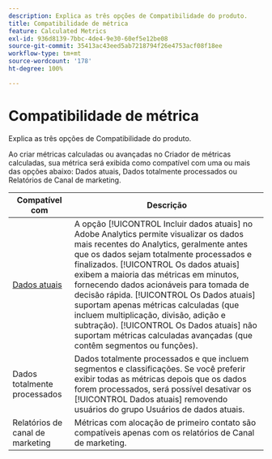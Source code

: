 ```yaml
---
description: Explica as três opções de Compatibilidade do produto.
title: Compatibilidade de métrica
feature: Calculated Metrics
exl-id: 936d8139-7bbc-4de4-9e30-60ef5e12be08
source-git-commit: 35413ac43eed5ab7218794f26e4753acf08f18ee
workflow-type: tm+mt
source-wordcount: '178'
ht-degree: 100%

---
```


# Compatibilidade de métrica

Explica as três opções de Compatibilidade do produto.

Ao criar métricas calculadas ou avançadas no Criador de métricas calculadas, sua métrica será exibida como compatível com uma ou mais das opções abaixo: Dados atuais, Dados totalmente processados ou Relatórios de Canal de marketing.

| Compatível com | Descrição |
| --- | --- |
| [Dados atuais](https://experienceleague.adobe.com/docs/analytics/analyze/reports-analytics/current-data.html?lang=pt-BR) | A opção [!UICONTROL Incluir dados atuais] no Adobe Analytics permite visualizar os dados mais recentes do Analytics, geralmente antes que os dados sejam totalmente processados e finalizados. [!UICONTROL Os dados atuais] exibem a maioria das métricas em minutos, fornecendo dados acionáveis para tomada de decisão rápida. [!UICONTROL Os Dados atuais] suportam apenas métricas calculadas (que incluem multiplicação, divisão, adição e subtração). [!UICONTROL Os Dados atuais] não suportam métricas calculadas avançadas (que contêm segmentos ou funções). |
| Dados totalmente processados | Dados totalmente processados e que incluem segmentos e classificações. Se você preferir exibir todas as métricas depois que os dados forem processados, será possível desativar os [!UICONTROL Dados atuais] removendo usuários do grupo Usuários de dados atuais. |
| Relatórios de canal de marketing | Métricas com alocação de primeiro contato são compatíveis apenas com os relatórios de Canal de marketing. |